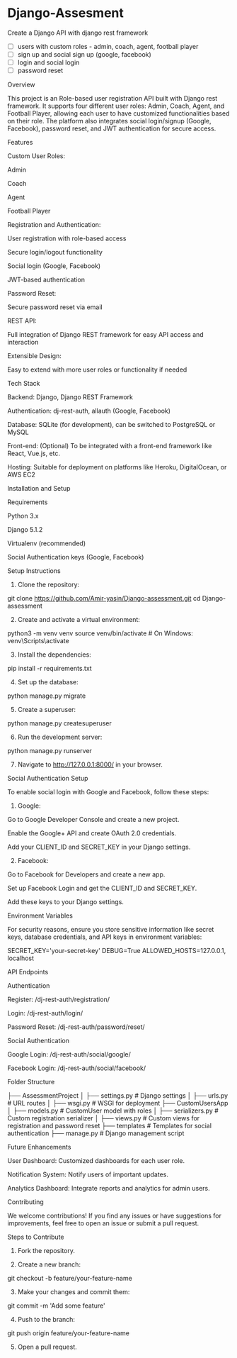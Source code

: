 # Django-Assesment

Create a Django API with django rest framework

- [ ]  users with custom roles - admin, coach, agent, football player
- [ ]  sign up and social sign up (google, facebook)
- [ ]  login and social login
- [ ]  password reset

Overview

This project is an Role-based user registration API built with Django rest framework. It supports four different user roles: Admin, Coach, Agent, and Football Player, allowing each user to have customized functionalities based on their role. The platform also integrates social login/signup (Google, Facebook), password reset, and JWT authentication for secure access.

Features

Custom User Roles:

Admin

Coach

Agent

Football Player


Registration and Authentication:

User registration with role-based access

Secure login/logout functionality

Social login (Google, Facebook)

JWT-based authentication


Password Reset:

Secure password reset via email


REST API:

Full integration of Django REST framework for easy API access and interaction


Extensible Design:

Easy to extend with more user roles or functionality if needed



Tech Stack

Backend: Django, Django REST Framework

Authentication: dj-rest-auth, allauth (Google, Facebook)

Database: SQLite (for development), can be switched to PostgreSQL or MySQL

Front-end: (Optional) To be integrated with a front-end framework like React, Vue.js, etc.

Hosting: Suitable for deployment on platforms like Heroku, DigitalOcean, or AWS EC2


Installation and Setup

Requirements

Python 3.x

Django 5.1.2

Virtualenv (recommended)

Social Authentication keys (Google, Facebook)


Setup Instructions

1. Clone the repository:

git clone https://github.com/Amir-yasin/Django-assessment.git
cd Django-assessment


2. Create and activate a virtual environment:

python3 -m venv venv
source venv/bin/activate  # On Windows: venv\Scripts\activate


3. Install the dependencies:

pip install -r requirements.txt


4. Set up the database:

python manage.py migrate


5. Create a superuser:

python manage.py createsuperuser


6. Run the development server:

python manage.py runserver


7. Navigate to http://127.0.0.1:8000/ in your browser.



Social Authentication Setup

To enable social login with Google and Facebook, follow these steps:

1. Google:

Go to Google Developer Console and create a new project.

Enable the Google+ API and create OAuth 2.0 credentials.

Add your CLIENT_ID and SECRET_KEY in your Django settings.



2. Facebook:

Go to Facebook for Developers and create a new app.

Set up Facebook Login and get the CLIENT_ID and SECRET_KEY.

Add these keys to your Django settings.




Environment Variables

For security reasons, ensure you store sensitive information like secret keys, database credentials, and API keys in environment variables:

SECRET_KEY='your-secret-key'
DEBUG=True
ALLOWED_HOSTS=127.0.0.1, localhost

API Endpoints

Authentication

Register: /dj-rest-auth/registration/

Login: /dj-rest-auth/login/

Password Reset: /dj-rest-auth/password/reset/


Social Authentication

Google Login: /dj-rest-auth/social/google/

Facebook Login: /dj-rest-auth/social/facebook/


Folder Structure

├── AssessmentProject
│   ├── settings.py       # Django settings
│   ├── urls.py           # URL routes
│   ├── wsgi.py           # WSGI for deployment
├── CustomUsersApp
│   ├── models.py         # CustomUser model with roles
│   ├── serializers.py    # Custom registration serializer
│   ├── views.py          # Custom views for registration and password reset
├── templates              # Templates for social authentication
├── manage.py              # Django management script

Future Enhancements

User Dashboard: Customized dashboards for each user role.

Notification System: Notify users of important updates.

Analytics Dashboard: Integrate reports and analytics for admin users.


Contributing

We welcome contributions! If you find any issues or have suggestions for improvements, feel free to open an issue or submit a pull request.

Steps to Contribute

1. Fork the repository.


2. Create a new branch:

git checkout -b feature/your-feature-name


3. Make your changes and commit them:

git commit -m 'Add some feature'


4. Push to the branch:

git push origin feature/your-feature-name


5. Open a pull request.


